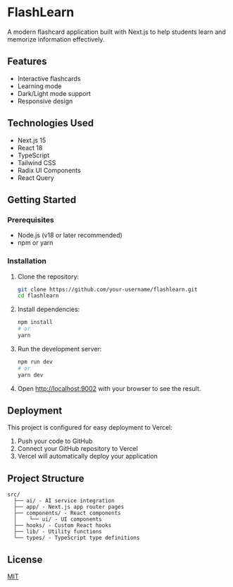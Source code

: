 # FlashLearn

A modern flashcard application built with Next.js to help students learn and memorize information effectively.

## Features

- Interactive flashcards
- Learning mode
- Dark/Light mode support
- Responsive design

## Technologies Used

- Next.js 15
- React 18
- TypeScript
- Tailwind CSS
- Radix UI Components
- React Query

## Getting Started

### Prerequisites

- Node.js (v18 or later recommended)
- npm or yarn

### Installation

1. Clone the repository:
   ```bash
   git clone https://github.com/your-username/flashlearn.git
   cd flashlearn
   ```

2. Install dependencies:
   ```bash
   npm install
   # or
   yarn
   ```

3. Run the development server:
   ```bash
   npm run dev
   # or
   yarn dev
   ```

4. Open [http://localhost:9002](http://localhost:9002) with your browser to see the result.

## Deployment

This project is configured for easy deployment to Vercel:

1. Push your code to GitHub
2. Connect your GitHub repository to Vercel
3. Vercel will automatically deploy your application

## Project Structure

```
src/
  ├── ai/ - AI service integration
  ├── app/ - Next.js app router pages
  ├── components/ - React components
  │    └── ui/ - UI components
  ├── hooks/ - Custom React hooks
  ├── lib/ - Utility functions
  └── types/ - TypeScript type definitions
```

## License

[MIT](LICENSE)